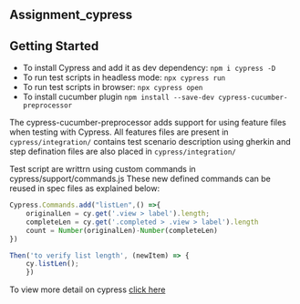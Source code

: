 ## Assignment_cypress
## Getting Started
* To install Cypress and add it as dev dependency: `npm i cypress -D`
* To run test scripts in headless mode: `npx cypress run`
* To run test scripts in browser: `npx cypress open`
* To install cucumber plugin `npm install --save-dev cypress-cucumber-preprocessor`

The cypress-cucumber-preprocessor adds support for using feature files when testing with Cypress.
All features files are present in `cypress/integration/` contains test scenario description using gherkin and step defination files are also placed in `cypress/integration/`

Test script are writtrn using custom commands in  cypress/support/commands.js
These new defined commands can be reused in  spec files as explained below:

```javascript
Cypress.Commands.add("listLen",() =>{
    originalLen = cy.get('.view > label').length;
    completeLen = cy.get('.completed > .view > label').length 
    count = Number(originalLen)-Number(completeLen)   
})
```
```javascript
Then('to verify list length', (newItem) => {
	cy.listLen();	    
    })
```


To view more detail on cypress [click here](cypress.io)
